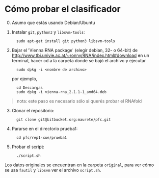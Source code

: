 Cómo probar el clasificador
===========================

0. Asumo que estás usando Debian/Ubuntu

1. Instalar `git`, `python3` y `libsvm-tools`:

         sudo apt-get install git python3 libsvm-tools
	
2. Bajar el 'Vienna RNA package' (elegir debian, 32- o 64-bit) de
   http://www.tbi.univie.ac.at/~ronny/RNA/index.html#download
   en un terminal, hacer cd a la carpeta donde se bajó el archivo
   y ejecutar
   
         sudo dpkg -i <nombre de archivo>

   por ejemplo,
   
         cd Descargas
	     sudo dpkg -i vienna-rna_2.1.1-1_amd64.deb
	
> nota: este paso es necesario sólo si querés probar el RNAfold
	
3. Clonar el repositorio:

         git clone git@bitbucket.org:maurete/pfc.git

4. Pararse en el directorio prueba1:

         cd pfc/rep1-xue/prueba1
	
5. Probar el script:

         ./script.sh
	
Los datos originales se encuentran en la carpeta `original`, para
ver cómo se usa `fautil` y `libsvm` ver el archivo `script.sh`.
